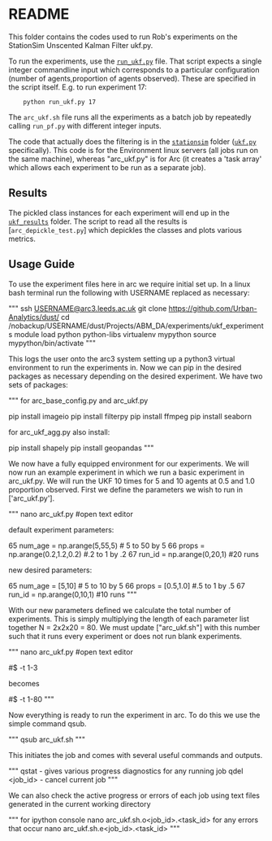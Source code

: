 # README

This folder contains the codes used to run Rob's experiments on the StationSim Unscented Kalman Filter ukf.py.

To run the experiments, use the [`run_ukf.py`](./run_pf.py) file. That script expects a single integer commandline input which corresponds to a particular configuration (number of agents,proportion of agents observed). These are specified in the script itself. E.g. to run experiment 17:

```
	python run_ukf.py 17
```

The `arc_ukf.sh` file runs all the experiments as a batch job by repeatedly calling `run_pf.py` with different integer inputs.

The code that actually does the filtering is in the [`stationsim`](../../stationsim) folder ([`ukf.py`](../../stationsim/particle_filter.py) specifically). This code is for the Environment linux servers (all jobs run on the same machine), whereas "arc_ukf.py" is for Arc (it creates a 'task array' which allows each experiment to be run as a separate job).

## Results

The pickled class instances for each experiment will end up in the [`ukf_results`](./results) folder. The script to read all the results is [`arc_depickle_test.py`] which depickles the classes and plots various metrics. 

## Usage Guide

To use the experiment files here in arc we require initial set up. In a linux bash terminal run the following with USERNAME replaced as necessary:

"""
ssh USERNAME@arc3.leeds.ac.uk
git clone https://github.com/Urban-Analytics/dust/
cd /nobackup/USERNAME/dust/Projects/ABM_DA/experiments/ukf_experiments
module load python python-libs
virtualenv mypython
source mypython/bin/activate
"""

This logs the user onto the arc3 system setting up a python3 virtual environment to run the experiments in. Now we can pip in the desired packages as necessary depending on the desired experiment. We have two sets of packages:

"""
for arc_base_config.py and arc_ukf.py

pip install imageio
pip install filterpy
pip install ffmpeg
pip install seaborn

for arc_ukf_agg.py also install:

pip install shapely
pip install geopandas
"""

We now have a fully equipped environment for our experiments. We will now run an example experiment in which we run a basic experiment in arc_ukf.py. We will run the UKF 10 times for 5 and 10 agents at 0.5 and 1.0 proportion observed. First we define the parameters we wish to run in ['arc_ukf.py'].

"""
nano arc_ukf.py #open text editor

default experiment parameters:

65    num_age = np.arange(5,55,5) # 5 to 50 by 5
66    props = np.arange(0.2,1.2,0.2) #.2 to 1 by .2
67    run_id = np.arange(0,20,1) #20 runs

new desired parameters:

65    num_age = [5,10] # 5 to 10 by 5
66    props = [0.5,1.0] #.5 to 1 by .5
67    run_id = np.arange(0,10,1) #10 runs
"""

With our new parameters defined we calculate the total number of experiments. This is simply multiplying the length of each parameter list together N = 2x2x20 = 80. We must update ["arc_ukf.sh"] with this number such that it runs every experiment or does not run blank experiments.

"""
nano arc_ukf.py #open text editor

#$ -t 1-3

becomes

#$ -t 1-80
"""

Now everything is ready to run the experiment in arc. To do this we use the simple command qsub.

"""
qsub arc_ukf.sh
"""

This initiates the job and comes with several useful commands and outputs.

"""
qstat - gives various progress diagnostics for any running job
qdel <job_id> - cancel current job
"""

We can also check the active progress or errors of each job using text files generated in the current working directory

"""
for ipython console
nano arc_ukf.sh.o<job_id>.<task_id>
for any errors that occur
nano arc_ukf.sh.e<job_id>.<task_id>
"""
